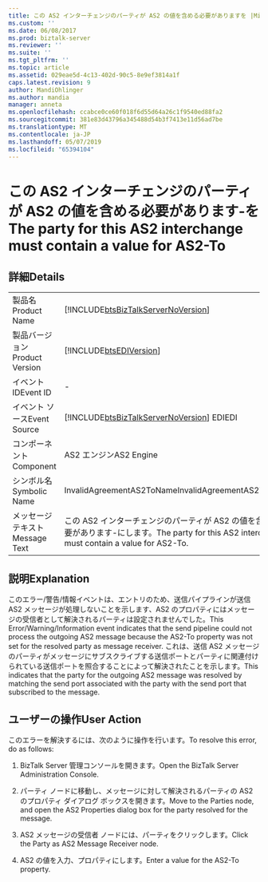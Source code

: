 ```yaml
---
title: この AS2 インターチェンジのパーティが AS2 の値を含める必要がありますを |Microsoft Docs
ms.custom: ''
ms.date: 06/08/2017
ms.prod: biztalk-server
ms.reviewer: ''
ms.suite: ''
ms.tgt_pltfrm: ''
ms.topic: article
ms.assetid: 029eae5d-4c13-402d-90c5-8e9ef3814a1f
caps.latest.revision: 9
author: MandiOhlinger
ms.author: mandia
manager: anneta
ms.openlocfilehash: ccabce0ce60f018f6d55d64a26c1f9540ed88fa2
ms.sourcegitcommit: 381e83d43796a345488d54b3f7413e11d56ad7be
ms.translationtype: MT
ms.contentlocale: ja-JP
ms.lasthandoff: 05/07/2019
ms.locfileid: "65394104"
---
```

# <a name="the-party-for-this-as2-interchange-must-contain-a-value-for-as2-to"></a><span data-ttu-id="19176-102">この AS2 インターチェンジのパーティが AS2 の値を含める必要があります-を</span><span class="sxs-lookup"><span data-stu-id="19176-102">The party for this AS2 interchange must contain a value for AS2-To</span></span>
## <a name="details"></a><span data-ttu-id="19176-103">詳細</span><span class="sxs-lookup"><span data-stu-id="19176-103">Details</span></span>  
  
|                 |                                                                                        |
|-----------------|----------------------------------------------------------------------------------------|
|  <span data-ttu-id="19176-104">製品名</span><span class="sxs-lookup"><span data-stu-id="19176-104">Product Name</span></span>   |   [!INCLUDE[btsBizTalkServerNoVersion](../includes/btsbiztalkservernoversion-md.md)]   |
| <span data-ttu-id="19176-105">製品バージョン</span><span class="sxs-lookup"><span data-stu-id="19176-105">Product Version</span></span> |               [!INCLUDE[btsEDIVersion](../includes/btsediversion-md.md)]               |
|    <span data-ttu-id="19176-106">イベント ID</span><span class="sxs-lookup"><span data-stu-id="19176-106">Event ID</span></span>     |                                           -                                            |
|  <span data-ttu-id="19176-107">イベント ソース</span><span class="sxs-lookup"><span data-stu-id="19176-107">Event Source</span></span>   | [!INCLUDE[btsBizTalkServerNoVersion](../includes/btsbiztalkservernoversion-md.md)] <span data-ttu-id="19176-108">EDI</span><span class="sxs-lookup"><span data-stu-id="19176-108">EDI</span></span> |
|    <span data-ttu-id="19176-109">コンポーネント</span><span class="sxs-lookup"><span data-stu-id="19176-109">Component</span></span>    |                                       <span data-ttu-id="19176-110">AS2 エンジン</span><span class="sxs-lookup"><span data-stu-id="19176-110">AS2 Engine</span></span>                                       |
|  <span data-ttu-id="19176-111">シンボル名</span><span class="sxs-lookup"><span data-stu-id="19176-111">Symbolic Name</span></span>  |                               <span data-ttu-id="19176-112">InvalidAgreementAS2ToName</span><span class="sxs-lookup"><span data-stu-id="19176-112">InvalidAgreementAS2ToName</span></span>                                |
|  <span data-ttu-id="19176-113">メッセージ テキスト</span><span class="sxs-lookup"><span data-stu-id="19176-113">Message Text</span></span>   |          <span data-ttu-id="19176-114">この AS2 インターチェンジのパーティが AS2 の値を含める必要があります-にします。</span><span class="sxs-lookup"><span data-stu-id="19176-114">The party for this AS2 interchange must contain a value for AS2-To.</span></span>           |
  
## <a name="explanation"></a><span data-ttu-id="19176-115">説明</span><span class="sxs-lookup"><span data-stu-id="19176-115">Explanation</span></span>  
 <span data-ttu-id="19176-116">このエラー/警告/情報イベントは、エントリのため、送信パイプラインが送信 AS2 メッセージが処理しないことを示します、AS2 のプロパティにはメッセージの受信者として解決されるパーティは設定されませんでした。</span><span class="sxs-lookup"><span data-stu-id="19176-116">This Error/Warning/Information event indicates that the send pipeline could not process the outgoing AS2 message because the AS2-To property was not set for the resolved party as message receiver.</span></span> <span data-ttu-id="19176-117">これは、送信 AS2 メッセージのパーティがメッセージにサブスクライブする送信ポートとパーティに関連付けられている送信ポートを照合することによって解決されたことを示します。</span><span class="sxs-lookup"><span data-stu-id="19176-117">This indicates that the party for the outgoing AS2 message was resolved by matching the send port associated with the party with the send port that subscribed to the message.</span></span>  
  
## <a name="user-action"></a><span data-ttu-id="19176-118">ユーザーの操作</span><span class="sxs-lookup"><span data-stu-id="19176-118">User Action</span></span>  
 <span data-ttu-id="19176-119">このエラーを解決するには、次のように操作を行います。</span><span class="sxs-lookup"><span data-stu-id="19176-119">To resolve this error, do as follows:</span></span>  
  
1.  <span data-ttu-id="19176-120">BizTalk Server 管理コンソールを開きます。</span><span class="sxs-lookup"><span data-stu-id="19176-120">Open the BizTalk Server Administration Console.</span></span>  
  
2.  <span data-ttu-id="19176-121">パーティ ノードに移動し、メッセージに対して解決されるパーティの AS2 のプロパティ ダイアログ ボックスを開きます。</span><span class="sxs-lookup"><span data-stu-id="19176-121">Move to the Parties node, and open the AS2 Properties dialog box for the party resolved for the message.</span></span>  
  
3.  <span data-ttu-id="19176-122">AS2 メッセージの受信者 ノードには、パーティをクリックします。</span><span class="sxs-lookup"><span data-stu-id="19176-122">Click the Party as AS2 Message Receiver node.</span></span>  
  
4.  <span data-ttu-id="19176-123">AS2 の値を入力、プロパティにします。</span><span class="sxs-lookup"><span data-stu-id="19176-123">Enter a value for the AS2-To property.</span></span>